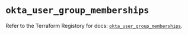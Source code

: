 # `okta_user_group_memberships`

Refer to the Terraform Registory for docs: [`okta_user_group_memberships`](https://registry.terraform.io/providers/okta/okta/4.4.2/docs/resources/user_group_memberships).
